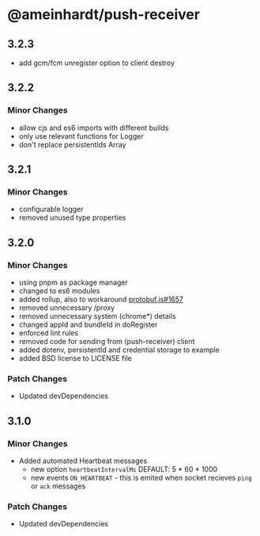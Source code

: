 # @ameinhardt/push-receiver

## 3.2.3
- add gcm/fcm unregister option to client destroy
## 3.2.2
### Minor Changes
- allow cjs and es6 imports with different builds
- only use relevant functions for Logger
- don't replace persistentIds Array

## 3.2.1
### Minor Changes
- configurable logger
- removed unused type properties

## 3.2.0
### Minor Changes
- using pnpm as package manager
- changed to es6 modules
- added rollup, also to workaround [protobuf.js#1657](https://github.com/protobufjs/protobuf.js/issues/1657)
- removed unnecessary /proxy
- removed unnecessary system (chrome*) details
- changed appId and bundleId in doRegister
- enforced lint rules
- removed code for sending from (push-receiver) client
- added dotenv, persistentId and credential storage to example
- added BSD license to LICENSE file

### Patch Changes
- Updated devDependencies

## 3.1.0
### Minor Changes
- Added automated Heartbeat messages
  - new option `heartbeatIntervalMs` DEFAULT: 5 * 60 * 1000
  - new events `ON_HEARTBEAT` - this is emited when socket recieves `ping` or `ack` messages

### Patch Changes
- Updated devDependencies

